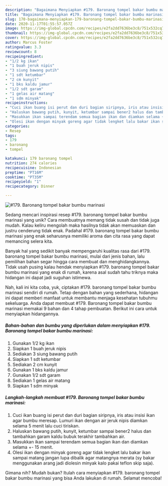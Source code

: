 ```yaml
---
description: "Bagaimana Menyiapkan #179. Baronang tompel bakar bumbu marinasi, Enak Banget"
title: "Bagaimana Menyiapkan #179. Baronang tompel bakar bumbu marinasi, Enak Banget"
slug: 170-bagaimana-menyiapkan-179-baronang-tompel-bakar-bumbu-marinasi-enak-banget
date: 2020-11-17T01:55:57.057Z
image: https://img-global.cpcdn.com/recipes/e2fa2dd7636be3c8/751x532cq70/179-baronang-tompel-bakar-bumbu-marinasi-foto-resep-utama.jpg
thumbnail: https://img-global.cpcdn.com/recipes/e2fa2dd7636be3c8/751x532cq70/179-baronang-tompel-bakar-bumbu-marinasi-foto-resep-utama.jpg
cover: https://img-global.cpcdn.com/recipes/e2fa2dd7636be3c8/751x532cq70/179-baronang-tompel-bakar-bumbu-marinasi-foto-resep-utama.jpg
author: Marcus Foster
ratingvalue: 3.3
reviewcount: 8
recipeingredient:
- "1/2 kg ikan"
- "1 buah jeruk nipis"
- "3 siung bawang putih"
- "1 sdt ketumbar"
- "2 cm kunyit"
- "1 bks kaldu jamur"
- "1/2 sdt garam"
- "1 gelas air matang"
- "1 sdm minyak"
recipeinstructions:
- "Cuci ikan buang isi perut dan duri bagian siripnya, iris atau insisi ikan agar bumbu meresap. Lumuri ikan dengan air jeruk nipis diamkan selama 5 menit lalu cuci tiriskan."
- "Haluskan bawang putih, kunyit, ketumbar sampai bener2 halus dan tambahkan garam kaldu bubuk terakhir tambahkan air."
- "Masukkan ikan sampai terendam semua bagian ikan dan diamkan selama +- 15 menit."
- "Olesi ikan dengan minyak goreng agar tidak lengket lalu bakar ikan sampai matang jangan lupa dibalik agar matangnya merata (sy bakar menggunakan arang jadi diolesin minyak kalo pakai teflon skip saja)."
categories:
- Resep
tags:
- 179
- baronang
- tompel

katakunci: 179 baronang tompel 
nutrition: 274 calories
recipecuisine: Indonesian
preptime: "PT16M"
cooktime: "PT35M"
recipeyield: "1"
recipecategory: Dinner

---
```



![#179. Baronang tompel bakar bumbu marinasi](https://img-global.cpcdn.com/recipes/e2fa2dd7636be3c8/751x532cq70/179-baronang-tompel-bakar-bumbu-marinasi-foto-resep-utama.jpg)

Sedang mencari inspirasi resep #179. baronang tompel bakar bumbu marinasi yang unik? Cara membuatnya memang tidak susah dan tidak juga mudah. Kalau keliru mengolah maka hasilnya tidak akan memuaskan dan justru cenderung tidak enak. Padahal #179. baronang tompel bakar bumbu marinasi yang enak seharusnya memiliki aroma dan cita rasa yang dapat memancing selera kita.



Banyak hal yang sedikit banyak mempengaruhi kualitas rasa dari #179. baronang tompel bakar bumbu marinasi, mulai dari jenis bahan, lalu pemilihan bahan segar hingga cara membuat dan menghidangkannya. Tidak usah pusing kalau hendak menyiapkan #179. baronang tompel bakar bumbu marinasi yang enak di rumah, karena asal sudah tahu triknya maka hidangan ini dapat jadi suguhan istimewa.


Nah, kali ini kita coba, yuk, ciptakan #179. baronang tompel bakar bumbu marinasi sendiri di rumah. Tetap dengan bahan yang sederhana, hidangan ini dapat memberi manfaat untuk membantu menjaga kesehatan tubuhmu sekeluarga. Anda dapat membuat #179. Baronang tompel bakar bumbu marinasi memakai 9 bahan dan 4 tahap pembuatan. Berikut ini cara untuk menyiapkan hidangannya.

<!--inarticleads1-->

##### Bahan-bahan dan bumbu yang diperlukan dalam menyiapkan #179. Baronang tompel bakar bumbu marinasi:

1. Gunakan 1/2 kg ikan
1. Siapkan 1 buah jeruk nipis
1. Sediakan 3 siung bawang putih
1. Siapkan 1 sdt ketumbar
1. Sediakan 2 cm kunyit
1. Gunakan 1 bks kaldu jamur
1. Gunakan 1/2 sdt garam
1. Sediakan 1 gelas air matang
1. Siapkan 1 sdm minyak




<!--inarticleads2-->

##### Langkah-langkah membuat #179. Baronang tompel bakar bumbu marinasi:

1. Cuci ikan buang isi perut dan duri bagian siripnya, iris atau insisi ikan agar bumbu meresap. Lumuri ikan dengan air jeruk nipis diamkan selama 5 menit lalu cuci tiriskan.
1. Haluskan bawang putih, kunyit, ketumbar sampai bener2 halus dan tambahkan garam kaldu bubuk terakhir tambahkan air.
1. Masukkan ikan sampai terendam semua bagian ikan dan diamkan selama +- 15 menit.
1. Olesi ikan dengan minyak goreng agar tidak lengket lalu bakar ikan sampai matang jangan lupa dibalik agar matangnya merata (sy bakar menggunakan arang jadi diolesin minyak kalo pakai teflon skip saja).




Gimana nih? Mudah bukan? Itulah cara menyiapkan #179. baronang tompel bakar bumbu marinasi yang bisa Anda lakukan di rumah. Selamat mencoba!
